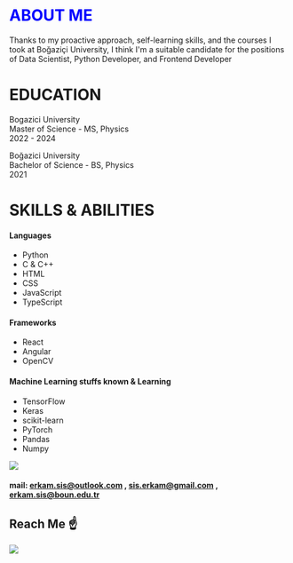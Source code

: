<h1 align="left" style="color:blue;"> <b> ABOUT ME </b> </h1>

<p>Thanks to my proactive approach, self-learning skills, and the courses I took at Boğaziçi University, I think I'm a suitable candidate for the positions of Data Scientist, Python Developer, and Frontend Developer </p>


<h1 align="left" > <b> EDUCATION </b> </h1>

Bogazici University \
Master of Science - MS, Physics \
2022 - 2024

Boğazici University \
Bachelor of Science - BS, Physics \
2021

<h1 align="left" > <b> SKILLS & ABILITIES </b> </h1>
  
#### Languages 
<ul>
  <li>Python</li>
  <li>C & C++</li>
  <li>HTML</li>
  <li>CSS</li>
  <li>JavaScript</li>
  <li>TypeScript</li>
</ul>

#### Frameworks
<ul>
  <li>React</li>
  <li>Angular</li>
  <li>OpenCV</li>
</ul>

#### Machine Learning stuffs known & Learning

<ul>
  <li>TensorFlow</li>
  <li>Keras</li>
  <li>scikit-learn</li>
  <li>PyTorch</li>
  <li>Pandas</li>
  <li>Numpy</li>  
</ul>

<a href="https://www.linkedin.com/in/erkam-s-1410a9155/">
<img src="https://img.shields.io/badge/linkedin-%230077B5.svg?style=for-the-badge&logo=linkedin&logoColor=white"></a>

#### mail: erkam.sis@outlook.com , sis.erkam@gmail.com , erkam.sis@boun.edu.tr

## Reach Me ☝️

![](https://hit.yhype.me/github/profile?user_id=77543865)
